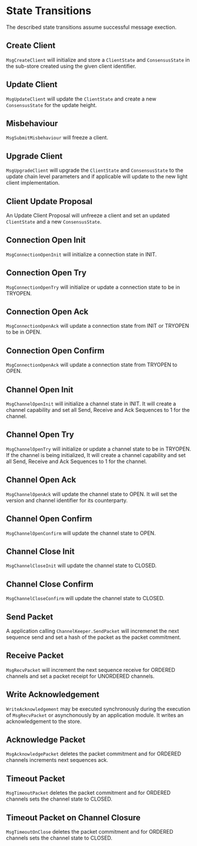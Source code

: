 <!--
order: 3
-->

# State Transitions

The described state transitions assume successful message exection. 

## Create Client

`MsgCreateClient` will initialize and store a `ClientState` and `ConsensusState` in the sub-store
created using the given client identifier. 

## Update Client

`MsgUpdateClient` will update the `ClientState` and create a new `ConsensusState` for the 
update height.

## Misbehaviour

`MsgSubmitMisbehaviour` will freeze a client.

## Upgrade Client

`MsgUpgradeClient` will upgrade the `ClientState` and `ConsensusState` to the update chain level
parameters and if applicable will update to the new light client implementation. 

## Client Update Proposal

An Update Client Proposal will unfreeze a client and set an updated `ClientState` and a new
`ConsensusState`.

## Connection Open Init

`MsgConnectionOpenInit` will initialize a connection state in INIT.

## Connection Open Try

`MsgConnectionOpenTry` will initialize or update a connection state to be in TRYOPEN.

## Connection Open Ack

`MsgConnectionOpenAck` will update a connection state from INIT or TRYOPEN to be in OPEN.

## Connection Open Confirm

`MsgConnectionOpenAck` will update a connection state from TRYOPEN to OPEN.

## Channel Open Init

`MsgChannelOpenInit` will initialize a channel state in INIT. It will create a channel capability
and set all Send, Receive and Ack Sequences to 1 for the channel. 

## Channel Open Try

`MsgChannelOpenTry` will initialize or update a channel state to be in TRYOPEN. If the channel
is being initialized, It will create a channel capability and set all Send, Receive and Ack 
Sequences to 1 for the channel. 

## Channel Open Ack

`MsgChannelOpenAck` will update the channel state to OPEN. It will set the version and channel 
identifier for its counterparty.

## Channel Open Confirm

`MsgChannelOpenConfirm` will update the channel state to OPEN.

## Channel Close Init

`MsgChannelCloseInit` will update the channel state to CLOSED.

## Channel Close Confirm

`MsgChannelCloseConfirm` will update the channel state to CLOSED.

## Send Packet

A application calling `ChannelKeeper.SendPacket` will incremenet the next sequence send and set
a hash of the packet as the packet commitment. 

## Receive Packet

`MsgRecvPacket` will increment the next sequence receive for ORDERED channels and set a packet 
receipt for UNORDERED channels. 

## Write Acknowledgement

`WriteAcknowledgement` may be executed synchronously during the execution of `MsgRecvPacket` or 
asynchonously by an application module. It writes an acknowledgement to the store.

## Acknowledge Packet

`MsgAcknowledgePacket` deletes the packet commitment and for ORDERED channels increments next
sequences ack. 

## Timeout Packet

`MsgTimeoutPacket` deletes the packet commitment and for ORDERED channels sets the channel state
to CLOSED.

## Timeout Packet on Channel Closure

`MsgTimeoutOnClose` deletes the packet commitment and for ORDERED channels sets the channel state
to CLOSED.
